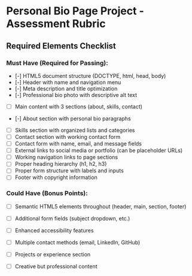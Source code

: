
# Personal Bio Page Project - Assessment Rubric

## **Required Elements Checklist**

### **Must Have (Required for Passing):**
- [-] HTML5 document structure (DOCTYPE, html, head, body)
- [-] Header with name and navigation menu
- [-] Meta description and title optimization
- [-] Professional bio photo with descriptive alt text
- [ ] Main content with 3 sections (about, skills, contact)
- [-] About section with personal bio paragraphs
- [ ] Skills section with organized lists and categories
- [ ] Contact section with working contact form
- [ ] Contact form with name, email, and message fields
- [ ] External links to social media or portfolio (can be placeholder URLs)
- [ ] Working navigation links to page sections
- [ ] Proper heading hierarchy (h1, h2, h3)
- [ ] Proper form structure with labels and inputs
- [ ] Footer with copyright information

### **Could Have (Bonus Points):**
- [ ] Semantic HTML5 elements throughout (header, main, section, footer)
- [ ] Additional form fields (subject dropdown, etc.)
- [ ] Enhanced accessibility features
- [ ] Multiple contact methods (email, LinkedIn, GitHub)
- [ ] Projects or experience section
- [ ] Creative but professional content

